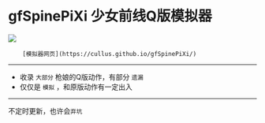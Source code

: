 # gfSpinePiXi 少女前线Q版模拟器

![](https://github.com/cullus/gfSpinePiXi/raw/master/images/bgg.jpg)

		[模拟器网页](https://cullus.github.io/gfSpinePiXi/)

---

* 收录 `大部分` 枪娘的Q版动作，有部分 `遗漏` <br/>
* 仅仅是 `模拟` ，和原版动作有一定出入<br/>

---

不定时更新，也许会`弃坑`<br/>
